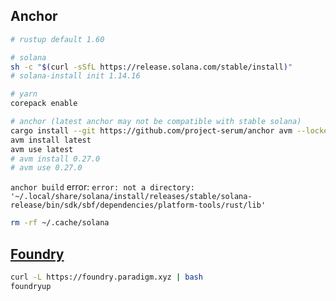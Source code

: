 ## Anchor

```bash
# rustup default 1.60

# solana
sh -c "$(curl -sSfL https://release.solana.com/stable/install)"
# solana-install init 1.14.16

# yarn
corepack enable

# anchor (latest anchor may not be compatible with stable solana)
cargo install --git https://github.com/project-serum/anchor avm --locked --force
avm install latest
avm use latest
# avm install 0.27.0
# avm use 0.27.0
```

`anchor build` error: `error: not a directory: '~/.local/share/solana/install/releases/stable/solana-release/bin/sdk/sbf/dependencies/platform-tools/rust/lib'`

```bash
rm -rf ~/.cache/solana
```

## [Foundry](https://github.com/foundry-rs/foundry)

```bash
curl -L https://foundry.paradigm.xyz | bash
foundryup
```
